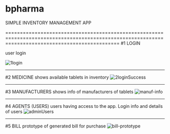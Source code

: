 # bpharma



SIMPLE INVENTORY MANAGEMENT APP


===================================================================================================================================================
#1 LOGIN

  user login
  
  ![1login](https://github.com/user-attachments/assets/5f9df9cb-1fcf-445f-93e2-61a4527770c8)

---------------------------------------------------
#2 MEDICINE
  shows available tablets in inventory
  ![2loginSuccess](https://github.com/user-attachments/assets/08e9b688-fc82-417e-9f76-cd35abafde5b)

---------------------------------------------------
#3 MANUFACTURERS
  shows info of manufacturers of tablets
  ![manuf-info](https://github.com/user-attachments/assets/d544e03f-eb43-4398-a794-f64e9264b997)

----------------------------------------------------

#4 AGENTS (USERS)
  users having access to the app. Login info and details of users
  ![adminUsers](https://github.com/user-attachments/assets/23597182-5863-40d2-8a89-cfcfecfa6194)

  --------------------------------------------------

#5 BILL
  prototype of generated bill for purchase
  ![bill-prototype](https://github.com/user-attachments/assets/c6f3a0ef-306a-4f6e-a01f-cd4d9ae6eb1d)


